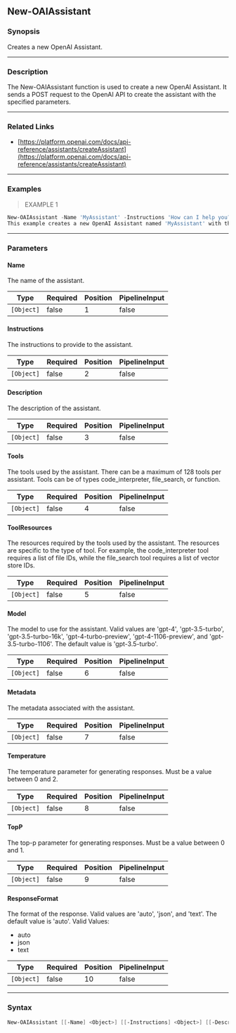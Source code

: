 New-OAIAssistant
----------------

### Synopsis
Creates a new OpenAI Assistant.

---

### Description

The New-OAIAssistant function is used to create a new OpenAI Assistant. It sends a POST request to the OpenAI API to create the assistant with the specified parameters.

---

### Related Links
* [https://platform.openai.com/docs/api-reference/assistants/createAssistant](https://platform.openai.com/docs/api-reference/assistants/createAssistant)

---

### Examples
> EXAMPLE 1

```PowerShell
New-OAIAssistant -Name 'MyAssistant' -Instructions 'How can I help you?' -Description 'An assistant to answer questions' -Tools 'Calculator' -ToolResources 'https://example.com/calculator' -Model 'gpt-3.5-turbo' -Metadata @{ 'version' = '1.0' } -Temperature 0.8 -TopP 0.5 -ResponseFormat 'json'
This example creates a new OpenAI Assistant named 'MyAssistant' with the specified parameters.
```

---

### Parameters
#### **Name**
The name of the assistant.

|Type      |Required|Position|PipelineInput|
|----------|--------|--------|-------------|
|`[Object]`|false   |1       |false        |

#### **Instructions**
The instructions to provide to the assistant.

|Type      |Required|Position|PipelineInput|
|----------|--------|--------|-------------|
|`[Object]`|false   |2       |false        |

#### **Description**
The description of the assistant.

|Type      |Required|Position|PipelineInput|
|----------|--------|--------|-------------|
|`[Object]`|false   |3       |false        |

#### **Tools**
The tools used by the assistant. There can be a maximum of 128 tools per assistant. Tools can be of types code_interpreter, file_search, or function.

|Type      |Required|Position|PipelineInput|
|----------|--------|--------|-------------|
|`[Object]`|false   |4       |false        |

#### **ToolResources**
The resources required by the tools used by the assistant. The resources are specific to the type of tool. For example, the code_interpreter tool requires a list of file IDs, while the file_search tool requires a list of vector store IDs.

|Type      |Required|Position|PipelineInput|
|----------|--------|--------|-------------|
|`[Object]`|false   |5       |false        |

#### **Model**
The model to use for the assistant. Valid values are 'gpt-4', 'gpt-3.5-turbo', 'gpt-3.5-turbo-16k', 'gpt-4-turbo-preview', 'gpt-4-1106-preview', and 'gpt-3.5-turbo-1106'. The default value is 'gpt-3.5-turbo'.

|Type      |Required|Position|PipelineInput|
|----------|--------|--------|-------------|
|`[Object]`|false   |6       |false        |

#### **Metadata**
The metadata associated with the assistant.

|Type      |Required|Position|PipelineInput|
|----------|--------|--------|-------------|
|`[Object]`|false   |7       |false        |

#### **Temperature**
The temperature parameter for generating responses. Must be a value between 0 and 2.

|Type      |Required|Position|PipelineInput|
|----------|--------|--------|-------------|
|`[Object]`|false   |8       |false        |

#### **TopP**
The top-p parameter for generating responses. Must be a value between 0 and 1.

|Type      |Required|Position|PipelineInput|
|----------|--------|--------|-------------|
|`[Object]`|false   |9       |false        |

#### **ResponseFormat**
The format of the response. Valid values are 'auto', 'json', and 'text'. The default value is 'auto'.
Valid Values:

* auto
* json
* text

|Type      |Required|Position|PipelineInput|
|----------|--------|--------|-------------|
|`[Object]`|false   |10      |false        |

---

### Syntax
```PowerShell
New-OAIAssistant [[-Name] <Object>] [[-Instructions] <Object>] [[-Description] <Object>] [[-Tools] <Object>] [[-ToolResources] <Object>] [[-Model] <Object>] [[-Metadata] <Object>] [[-Temperature] <Object>] [[-TopP] <Object>] [[-ResponseFormat] <Object>] [<CommonParameters>]
```
